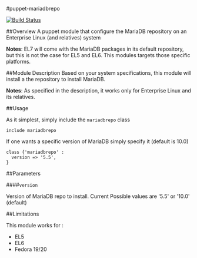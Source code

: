 #puppet-mariadbrepo

[![Build Status](https://travis-ci.org/Mylezeem/puppet-mariadbrepo.svg?branch=master)](https://travis-ci.org/Mylezeem/puppet-mariadbrepo)

##Overview
A puppet module that configure the MariaDB repository on an Enterprise Linux (and relatives) system

**Notes**: EL7 will come with the MariaDB packages in its default repository, but this is not the case for EL5 and EL6.
This modules targets those specific platforms.

##Module Description
Based on your system specifications, this module will install a the repository to install MariaDB.

**Notes**: As specified in the description, it works only for Enterprise Linux and its relatives.

##Usage

As it simplest, simply include the `mariadbrepo` class

```puppet
include mariadbrepo
```

If one wants a specific version of MariaDB simply specify it (default is 10.0)

```puppet
class {'mariadbrepo' :
  version => '5.5',
}
```
##Parameters

####`version`

Version of MariaDB repo to install. Current Possible values are '5.5' or '10.0' (default)

##Limitations

This module works for :

* EL5
* EL6
* Fedora 19/20


